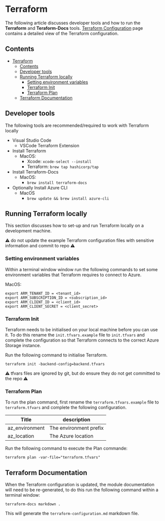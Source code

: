 # Terraform

The following article discusses developer tools and how to run the **Terraform** and **Teraform-Docs** tools. [Terraform Configuration](./terraform-configuration.md) page contains a detailed view of the Terraform configuration.

## Contents

- [Terraform](#terraform)
  - [Contents](#contents)
  - [Developer tools](#developer-tools)
  - [Running Terraform locally](#running-terraform-locally)
    - [Setting environment variables](#setting-environment-variables)
    - [Terraform Init](#terraform-init)
    - [Terraform Plan](#terraform-plan)
  - [Terraform Documentation](#terraform-documentation)

## Developer tools

The following tools are recommended/required to work with Terraform locally

* Visual Studio Code
  * VSCode Terraform Extension
* Install Terraform
  * MacOS: 
    * Xcode: `xcode-select --install` 
    * Terraform: `brew tap hashicorp/tap`  
* Install Terraform-Docs
  * MacOS:
    * `brew install terraform-docs`
* Optionally Install Azure CLI 
  * MacOS
    * `brew update && brew install azure-cli`

## Running Terraform locally

This section discusses how to set-up and run Terraform locally on a development machine.

⚠️ do not update the example Terraform configuration files with sensitive information and commit to repo ⚠️ 

### Setting environment variables
Within a terminal window window run the following commands to set some environment variables that Terraform requires to connect to Azure.

MacOS:
```
export ARM_TENANT_ID = <tenant_id> 
export ARM_SUBSCRIPTION_ID = <subscription_id> 
export ARM_CLIENT_ID = <client_id>
export ARM_CLIENT_SECRET = <client_secret>
```

### Terraform Init 
Terraform needs to be initialised on your local machine before you can use it. To do this rename the `init.tfvars.example` file to `init.tfvars` and complete the configuration so that Terraform connects to the correct Azure Storage instance.  

Run the following command to initialise Terraform.

`terraform init -backend-config=backend.tfvars`

⚠️ tfvars files are ignored by git, but do ensure they do not get committed to the repo ⚠️ 

### Terraform Plan
To run the plan command, first rename the `terraform.tfvars.example` file to `terraform.tfvars` and complete the following configuration.  

| Title          | description            |
| -------------- | ---------------------- |
| az_environment | The environment prefix |
| az_location    | The Azure location     |

Run the following command to execute the Plan commande: 

`terraform plan -var-file="terraform.tfvars"`

## Terraform Documentation

When the Terraform configuration is updated, the module documentation will need to be re-generated, to do this run the following command within a terminal window:

`terraform-docs markdown .` 

This will generate the `terraform-configuration.md` markdown file.